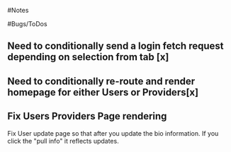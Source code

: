 #Notes

#Bugs/ToDos

Need to conditionally send a login fetch request depending on selection from tab [x]
--
Need to conditionally re-route and render homepage for either Users or Providers[x]
--
Fix Users Providers Page rendering
-- 
Fix User update page so that after you update the bio information. If you click the "pull info" it reflects updates. 



